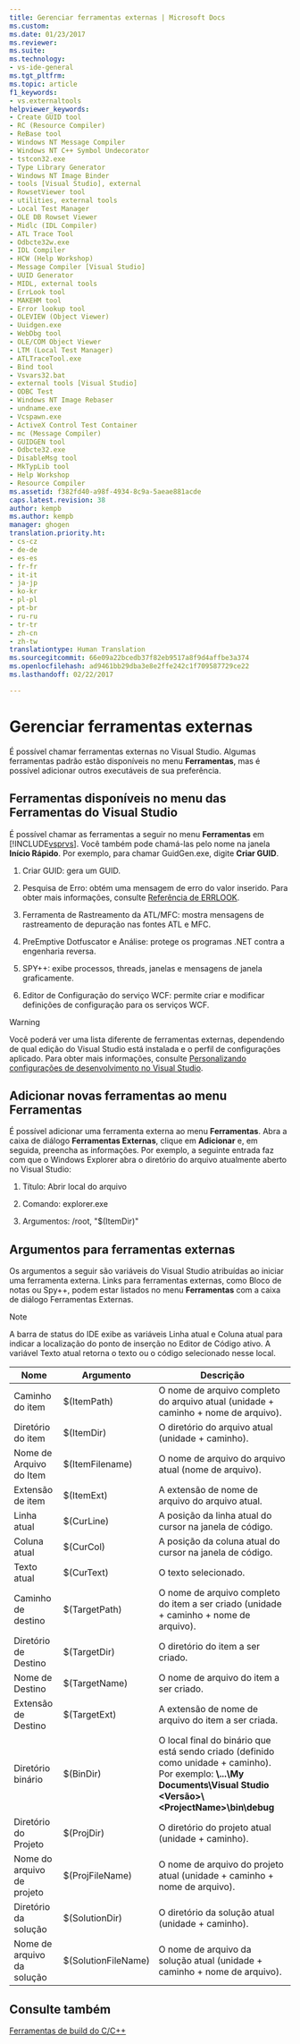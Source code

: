 ```yaml
---
title: Gerenciar ferramentas externas | Microsoft Docs
ms.custom: 
ms.date: 01/23/2017
ms.reviewer: 
ms.suite: 
ms.technology:
- vs-ide-general
ms.tgt_pltfrm: 
ms.topic: article
f1_keywords:
- vs.externaltools
helpviewer_keywords:
- Create GUID tool
- RC (Resource Compiler)
- ReBase tool
- Windows NT Message Compiler
- Windows NT C++ Symbol Undecorator
- tstcon32.exe
- Type Library Generator
- Windows NT Image Binder
- tools [Visual Studio], external
- RowsetViewer tool
- utilities, external tools
- Local Test Manager
- OLE DB Rowset Viewer
- Midlc (IDL Compiler)
- ATL Trace Tool
- Odbcte32w.exe
- IDL Compiler
- HCW (Help Workshop)
- Message Compiler [Visual Studio]
- UUID Generator
- MIDL, external tools
- ErrLook tool
- MAKEHM tool
- Error lookup tool
- OLEVIEW (Object Viewer)
- Uuidgen.exe
- WebDbg tool
- OLE/COM Object Viewer
- LTM (Local Test Manager)
- ATLTraceTool.exe
- Bind tool
- Vsvars32.bat
- external tools [Visual Studio]
- ODBC Test
- Windows NT Image Rebaser
- undname.exe
- Vcspawn.exe
- ActiveX Control Test Container
- mc (Message Compiler)
- GUIDGEN tool
- Odbcte32.exe
- DisableMsg tool
- MkTypLib tool
- Help Workshop
- Resource Compiler
ms.assetid: f382fd40-a98f-4934-8c9a-5aeae881acde
caps.latest.revision: 38
author: kempb
ms.author: kempb
manager: ghogen
translation.priority.ht:
- cs-cz
- de-de
- es-es
- fr-fr
- it-it
- ja-jp
- ko-kr
- pl-pl
- pt-br
- ru-ru
- tr-tr
- zh-cn
- zh-tw
translationtype: Human Translation
ms.sourcegitcommit: 66e09a22bcedb37f82eb9517a8f9d4affbe3a374
ms.openlocfilehash: ad9461bb29dba3e8e2ffe242c1f709587729ce22
ms.lasthandoff: 02/22/2017

---
```

# <a name="manage-external-tools"></a>Gerenciar ferramentas externas
É possível chamar ferramentas externas no Visual Studio. Algumas ferramentas padrão estão disponíveis no menu **Ferramentas**, mas é possível adicionar outros executáveis de sua preferência.  
  
## <a name="tools-available-on-the-visual-studio-tools-menu"></a>Ferramentas disponíveis no menu das Ferramentas do Visual Studio
 É possível chamar as ferramentas a seguir no menu **Ferramentas** em [!INCLUDE[vsprvs](../code-quality/includes/vsprvs_md.md)]. Você também pode chamá-las pelo nome na janela **Início Rápido**. Por exemplo, para chamar GuidGen.exe, digite **Criar GUID**.  
  
1.  Criar GUID: gera um GUID.  
  
2.  Pesquisa de Erro: obtém uma mensagem de erro do valor inserido. Para obter mais informações, consulte [Referência de ERRLOOK](/visual-cpp/build/reference/errlook-reference).  
  
3.  Ferramenta de Rastreamento da ATL/MFC: mostra mensagens de rastreamento de depuração nas fontes ATL e MFC.  
  
4.  PreEmptive Dotfuscator e Análise: protege os programas .NET contra a engenharia reversa.  
  
5.  SPY++: exibe processos, threads, janelas e mensagens de janela graficamente.  
  
6.  Editor de Configuração do serviço WCF: permite criar e modificar definições de configuração para os serviços WCF.  
  
> [!WARNING]
>  Você poderá ver uma lista diferente de ferramentas externas, dependendo de qual edição do Visual Studio está instalada e o perfil de configurações aplicado. Para obter mais informações, consulte [Personalizando configurações de desenvolvimento no Visual Studio](http://msdn.microsoft.com/en-us/22c4debb-4e31-47a8-8f19-16f328d7dcd3).  
  
## <a name="add-new-tools-to-the-tools-menu"></a>Adicionar novas ferramentas ao menu Ferramentas 
 É possível adicionar uma ferramenta externa ao menu **Ferramentas**. Abra a caixa de diálogo **Ferramentas Externas**, clique em **Adicionar** e, em seguida, preencha as informações. Por exemplo, a seguinte entrada faz com que o Windows Explorer abra o diretório do arquivo atualmente aberto no Visual Studio:  
  
1.  Título: Abrir local do arquivo  
  
2.  Comando: explorer.exe  
  
3.  Argumentos: /root, "$(ItemDir)"  
  
## <a name="arguments-for-external-tools"></a>Argumentos para ferramentas externas  
 Os argumentos a seguir são variáveis do Visual Studio atribuídas ao iniciar uma ferramenta externa. Links para ferramentas externas, como Bloco de notas ou Spy++, podem estar listados no menu **Ferramentas** com a caixa de diálogo Ferramentas Externas.  
  
> [!NOTE]
>  A barra de status do IDE exibe as variáveis Linha atual e Coluna atual para indicar a localização do ponto de inserção no Editor de Código ativo. A variável Texto atual retorna o texto ou o código selecionado nesse local.  
  
|Nome|Argumento|Descrição|  
|----------|--------------|-----------------|  
|Caminho do item|$(ItemPath)|O nome de arquivo completo do arquivo atual (unidade + caminho + nome de arquivo).|  
|Diretório do item|$(ItemDir)|O diretório do arquivo atual (unidade + caminho).|  
|Nome de Arquivo do Item|$(ItemFilename)|O nome de arquivo do arquivo atual (nome de arquivo).|  
|Extensão de item|$(ItemExt)|A extensão de nome de arquivo do arquivo atual.|  
|Linha atual|$(CurLine)|A posição da linha atual do cursor na janela de código.|  
|Coluna atual|$(CurCol)|A posição da coluna atual do cursor na janela de código.|  
|Texto atual|$(CurText)|O texto selecionado.|  
|Caminho de destino|$(TargetPath)|O nome de arquivo completo do item a ser criado (unidade + caminho + nome de arquivo).|  
|Diretório de Destino|$(TargetDir)|O diretório do item a ser criado.|  
|Nome de Destino|$(TargetName)|O nome de arquivo do item a ser criado.|  
|Extensão de Destino|$(TargetExt)|A extensão de nome de arquivo do item a ser criada.|  
|Diretório binário|$(BinDir)|O local final do binário que está sendo criado (definido como unidade + caminho). Por exemplo: **\\...\My Documents\Visual Studio \<Versão>\\<ProjectName\>\bin\debug**|  
|Diretório do Projeto|$(ProjDir)|O diretório do projeto atual (unidade + caminho).|  
|Nome do arquivo de projeto|$(ProjFileName)|O nome de arquivo do projeto atual (unidade + caminho + nome de arquivo).|  
|Diretório da solução|$(SolutionDir)|O diretório da solução atual (unidade + caminho).|  
|Nome de arquivo da solução|$(SolutionFileName)|O nome de arquivo da solução atual (unidade + caminho + nome de arquivo).|  
  
## <a name="see-also"></a>Consulte também  
 [Ferramentas de build do C/C++](/visual-cpp/build/reference/c-cpp-build-tools)

